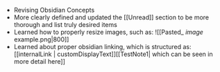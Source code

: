- Revising Obsidian Concepts
- More clearly defined and updated the [[Unread]] section to be more thorough and list truly desired items
- Learned how to properly resize images, such as: \!\[\[Pasted_ _image_ example.png|800]]
- Learned about proper obsidian linking, which is structured as: \[\[internalLink | customDisplayText]][[TestNote1| which can be seen in more detail here]]